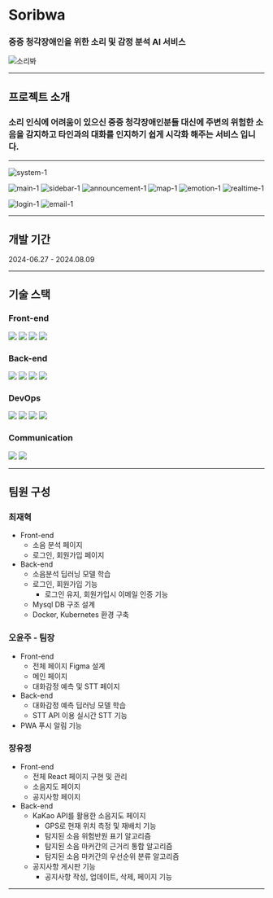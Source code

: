 # Soribwa

### 중증 청각장애인을 위한 소리 및 감정 분석 AI 서비스

![소리봐](https://github.com/user-attachments/assets/22f5d7d7-b905-4f0b-bb85-d2ec3a6ba633)

---

## 프로젝트 소개

### 소리 인식에 어려움이 있으신 중증 청각장애인분들 대신에 주변의 위험한 소음을 감지하고 타인과의 대화를 인지하기 쉽게 시각화 해주는 서비스 입니다.

---

![system-1](https://github.com/user-attachments/assets/877387f2-88f0-445d-ba19-0ec4387bc7a1)

![main-1](https://github.com/user-attachments/assets/a49e9bab-dc19-4974-8ad4-bbd5d2731a57)
![sidebar-1](https://github.com/user-attachments/assets/98567efd-fcfb-4ed5-9082-f2072334240f)
![announcement-1](https://github.com/user-attachments/assets/81fa8e8f-bf64-424f-8136-80c0185ce13e)
![map-1](https://github.com/user-attachments/assets/5d1407f1-5940-41c6-b019-7ace5c09f2cc)
![emotion-1](https://github.com/user-attachments/assets/64c1c00c-d998-455b-91a1-3aaed22c3642)
![realtime-1](https://github.com/user-attachments/assets/7d0a2875-96c9-49b1-9dab-61d8a94b4e84)


![login-1](https://github.com/user-attachments/assets/ba70e24f-7d01-45e3-bfec-6110f2c710db)
![email-1](https://github.com/user-attachments/assets/694f256a-f752-4974-9738-47594176cdb1)

---

## 개발 기간

2024-06.27 - 2024.08.09

---

## 기술 스택

### Front-end
<div>
 <img src="https://img.shields.io/badge/react-61DAFB?style=for-the-badge&logo=react&logoColor=black">
 <img src="https://img.shields.io/badge/html5-E34F26?style=for-the-badge&logo=html5&logoColor=white">
 <img src="https://img.shields.io/badge/css-1572B6?style=for-the-badge&logo=css3&logoColor=white">
 <img src="https://img.shields.io/badge/javascript-F7DF1E?style=for-the-badge&logo=javascript&logoColor=black">
</div>

### Back-end

<div>
 <img src="https://img.shields.io/badge/node.js-339933?style=for-the-badge&logo=Node.js&logoColor=white">
 <img src="https://img.shields.io/badge/python-3776AB?style=for-the-badge&logo=python&logoColor=white">
 <img src="https://img.shields.io/badge/FastAPI-005571?style=for-the-badge&logo=fastapi">
 <img src="https://img.shields.io/badge/mysql-4479A1?style=for-the-badge&logo=mysql&logoColor=white">
</div>

### DevOps

<div>
 <img src="https://img.shields.io/badge/linux-FCC624?style=for-the-badge&logo=linux&logoColor=black">
 <img src="https://img.shields.io/badge/amazonaws-232F3E?style=for-the-badge&logo=amazonaws&logoColor=white">
 <img src="https://img.shields.io/badge/docker-%230db7ed.svg?style=for-the-badge&logo=docker&logoColor=white">
 <img src="https://img.shields.io/badge/kubernetes-%23326ce5.svg?style=for-the-badge&logo=kubernetes&logoColor=white">
</div>

### Communication

<div>
 <img src="https://img.shields.io/badge/github-181717?style=for-the-badge&logo=github&logoColor=white">
 <img src="https://img.shields.io/badge/Notion-%23000000.svg?style=for-the-badge&logo=notion&logoColor=white">
</div>

---

## 팀원 구성

### 최재혁

* Front-end
  * 소음 분석 페이지
  * 로그인, 회원가입 페이지
* Back-end
  * 소음분석 딥러닝 모델 학습
  * 로그인, 회원가입 기능
    * 로그인 유지, 회원가입시 이메일 인증 기능
  * Mysql DB 구조 설계
  * Docker, Kubernetes 환경 구축


### 오윤주 - 팀장

* Front-end
  * 전체 페이지 Figma 설계
  * 메인 페이지
  * 대화감정 예측 및 STT 페이지
* Back-end
  * 대화감정 예측 딥러닝 모델 학습
  * STT API 이용 실시간 STT 기능
* PWA 푸시 알림 기능 


### 장유정

* Front-end
  * 전체 React 페이지 구현 및 관리
  * 소음지도 페이지
  * 공지사항 페이지
* Back-end
  * KaKao API를 활용한 소음지도 페이지
    * GPS로 현재 위치 측정 및 재배치 기능
    * 탐지된 소음 위험반원 표기 알고리즘
    * 탐지된 소음 마커간의 근거리 통합 알고리즘
    * 탐지된 소음 마커간의 우선순위 분류 알고리즘
  * 공지사항 게시판 기능
    * 공지사항 작성, 업데이트, 삭제, 페이지 기능

---
